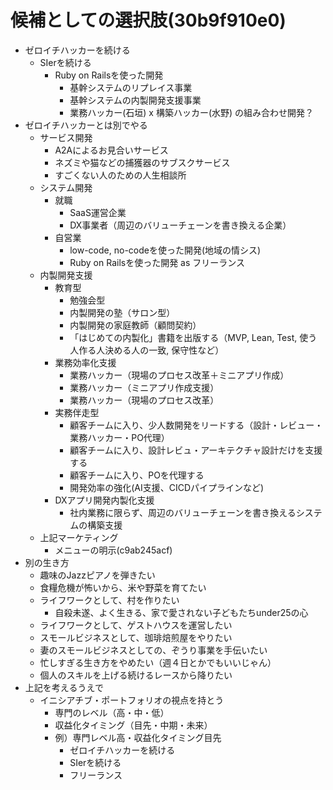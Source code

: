 # 候補としての選択肢(30b9f910e0)
- ゼロイチハッカーを続ける
  - SIerを続ける
    - Ruby on Railsを使った開発
      - 基幹システムのリプレイス事業
      - 基幹システムの内製開発支援事業
      - 業務ハッカー(石垣) x 構築ハッカー(水野) の組み合わせ開発？
- ゼロイチハッカーとは別でやる
  - サービス開発
    - A2Aによるお見合いサービス
    - ネズミや猫などの捕獲器のサブスクサービス
    - すごくない人のための人生相談所
  - システム開発
    - 就職
      - SaaS運営企業
      - DX事業者（周辺のバリューチェーンを書き換える企業）
    - 自営業
      - low-code, no-codeを使った開発(地域の情シス)
      - Ruby on Railsを使った開発 as フリーランス
  - 内製開発支援
    - 教育型
      - 勉強会型
      - 内製開発の塾（サロン型）
      - 内製開発の家庭教師（顧問契約）
      - 「はじめての内製化」書籍を出版する（MVP, Lean, Test, 使う人作る人決める人の一致, 保守性など）
    - 業務効率化支援
      - 業務ハッカー（現場のプロセス改革＋ミニアプリ作成）
      - 業務ハッカー（ミニアプリ作成支援）
      - 業務ハッカー（現場のプロセス改革）
    - 実務伴走型
      - 顧客チームに入り、少人数開発をリードする（設計・レビュー・業務ハッカー・PO代理）
      - 顧客チームに入り、設計レビュ・アーキテクチャ設計だけを支援する
      - 顧客チームに入り、POを代理する
      - 開発効率の強化(AI支援、CICDパイプラインなど)
    - DXアプリ開発内製化支援
      - 社内業務に限らず、周辺のバリューチェーンを書き換えるシステムの構築支援
  - 上記マーケティング
    - メニューの明示(c9ab245acf)
- 別の生き方
  - 趣味のJazzピアノを弾きたい
  - 食糧危機が怖いから、米や野菜を育てたい
  - ライフワークとして、村を作りたい
    - 自殺未遂、よく生きる、家で愛されない子どもたちunder25の心
  - ライフワークとして、ゲストハウスを運営したい
  - スモールビジネスとして、珈琲焙煎屋をやりたい
  - 妻のスモールビジネスとしての、ぞうり事業を手伝いたい
  - 忙しすぎる生き方をやめたい（週４日とかでもいいじゃん）
  - 個人のスキルを上げる続けるレースから降りたい
- 上記を考えるうえで
  - イニシアチブ・ポートフォリオの視点を持とう
    - 専門のレベル（高・中・低）
    - 収益化タイミング（目先・中期・未来）
    - 例）専門レベル高・収益化タイミング目先
      - ゼロイチハッカーを続ける
      - SIerを続ける
      - フリーランス


